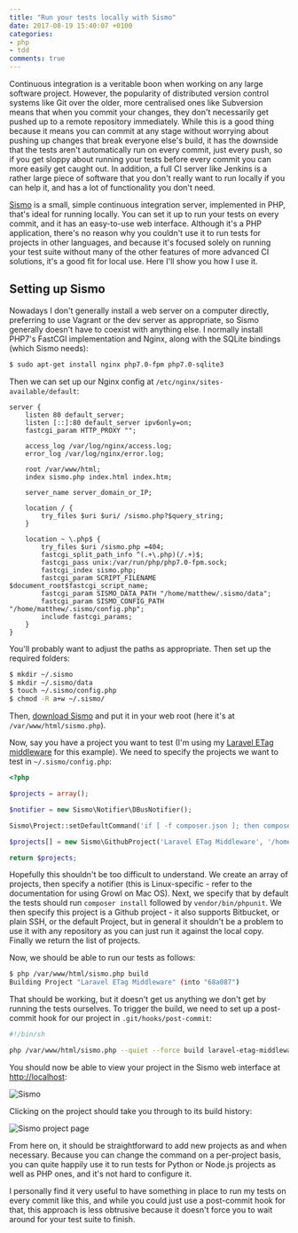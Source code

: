 ```yaml
---
title: "Run your tests locally with Sismo"
date: 2017-08-19 15:40:07 +0100
categories:
- php
- tdd
comments: true
---
```


Continuous integration is a veritable boon when working on any large software project. However, the popularity of distributed version control systems like Git over the older, more centralised ones like Subversion means that when you commit your changes, they don't necessarily get pushed up to a remote repository immediately. While this is a good thing because it means you can commit at any stage without worrying about pushing up changes that break everyone else's build, it has the downside that the tests aren't automatically run on every commit, just every push, so if you get sloppy about running your tests before every commit you can more easily get caught out. In addition, a full CI server like Jenkins is a rather large piece of software that you don't really want to run locally if you can help it, and has a lot of functionality you don't need.

[Sismo](https://sismo.symfony.com/) is a small, simple continuous integration server, implemented in PHP, that's ideal for running locally. You can set it up to run your tests on every commit, and it has an easy-to-use web interface. Although it's a PHP application, there's no reason why you couldn't use it to run tests for projects in other languages, and because it's focused solely on running your test suite without many of the other features of more advanced CI solutions, it's a good fit for local use. Here I'll show you how I use it.

Setting up Sismo
----------------

Nowadays I don't generally install a web server on a computer directly, preferring to use Vagrant or the dev server as appropriate, so Sismo generally doesn't have to coexist with anything else. I normally install PHP7's FastCGI implementation and Nginx, along with the SQLite bindings (which Sismo needs):

```bash
$ sudo apt-get install nginx php7.0-fpm php7.0-sqlite3
```

Then we can set up our Nginx config at `/etc/nginx/sites-available/default`:

```nginx
server {
    listen 80 default_server;
    listen [::]:80 default_server ipv6only=on;
    fastcgi_param HTTP_PROXY "";

    access_log /var/log/nginx/access.log;
    error_log /var/log/nginx/error.log;

    root /var/www/html;
    index sismo.php index.html index.htm;

    server_name server_domain_or_IP;

    location / {
        try_files $uri $uri/ /sismo.php?$query_string;
    }

    location ~ \.php$ {
        try_files $uri /sismo.php =404;
        fastcgi_split_path_info ^(.+\.php)(/.+)$;
        fastcgi_pass unix:/var/run/php/php7.0-fpm.sock;
        fastcgi_index sismo.php;
        fastcgi_param SCRIPT_FILENAME $document_root$fastcgi_script_name;
        fastcgi_param SISMO_DATA_PATH "/home/matthew/.sismo/data";
        fastcgi_param SISMO_CONFIG_PATH "/home/matthew/.sismo/config.php";
        include fastcgi_params;
    }
}
```

You'll probably want to adjust the paths as appropriate. Then set up the required folders:

```bash
$ mkdir ~/.sismo
$ mkdir ~/.sismo/data
$ touch ~/.sismo/config.php
$ chmod -R a+w ~/.sismo/
```

Then, [download Sismo](https://sismo.symfony.com/get/sismo.php) and put it in your web root (here it's at `/var/www/html/sismo.php`).

Now, say you have a project you want to test (I'm using my [Laravel ETag middleware](https://github.com/matthewbdaly/laravel-etag-middleware) for this example). We need to specify the projects we want to test in `~/.sismo/config.php`:

```php
<?php

$projects = array();

$notifier = new Sismo\Notifier\DBusNotifier();

Sismo\Project::setDefaultCommand('if [ -f composer.json ]; then composer install; fi && vendor/bin/phpunit');

$projects[] = new Sismo\GithubProject('Laravel ETag Middleware', '/home/matthew/Projects/laravel-etag-middleware', $notifier);

return $projects;
```

Hopefully this shouldn't be too difficult to understand. We create an array of projects, then specify a notifier (this is Linux-specific - refer to the documentation for using Growl on Mac OS). Next, we specify that by default the tests should run `composer install` followed by `vendor/bin/phpunit`. We then specify this project is a Github project - it also supports Bitbucket, or plain SSH, or the default Project, but in general it shouldn't be a problem to use it with any repository as you can just run it against the local copy. Finally we return the list of projects.

Now, we should be able to run our tests as follows:

```bash
$ php /var/www/html/sismo.php build
Building Project "Laravel ETag Middleware" (into "68a087")
```

That should be working, but it doesn't get us anything we don't get by running the tests ourselves. To trigger the build, we need to set up a post-commit hook for our project in `.git/hooks/post-commit`:

```bash
#!/bin/sh

php /var/www/html/sismo.php --quiet --force build laravel-etag-middleware `git log -1 HEAD --pretty="%H"` &>/dev/null &
```

You should now be able to view your project in the Sismo web interface at [http://localhost](http://localhost):

![Sismo](/static/images/sismo-screenshot.png)

Clicking on the project should take you through to its build history:

![Sismo project page](/static/images/sismo-screenshot2.png)

From here on, it should be straightforward to add new projects as and when necessary. Because you can change the command on a per-project basis, you can quite happily use it to run tests for Python or Node.js projects as well as PHP ones, and it's not hard to configure it.

I personally find it very useful to have something in place to run my tests on every commit like this, and while you could just use a post-commit hook for that, this approach is less obtrusive because it doesn't force you to wait around for your test suite to finish.
